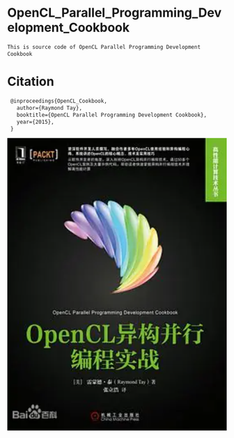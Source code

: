 # OpenCL_Parallel_Programming_Development_Cookbook

```
This is source code of OpenCL Parallel Programming Development Cookbook
```
# Citation

```
 @inproceedings{OpenCL_Cookbook,
   author={Raymond Tay},
   booktitle={OpenCL Parallel Programming Development Cookbook},
   year={2015},
 }
 ```

![Image text](https://github.com/cuiyixin555/OpenCL_Parallel_Programming_Development_Cookbook/blob/master/book_cover.png)
